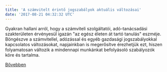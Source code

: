 ```yaml
---
title: 'A számvitelt érintő jogszabályok aktuális változásai'
date: '2017-08-21 04:32:32 UTC'
---
```


Gyakran hallani arról, hogy a számviteli szolgáltatói, adó-tanácsadási szakterületen érvényesül igazán "az egész életen át tartó tanulás" eszméje. Böngészve a számvitellel, adózással és egyéb gazdasági jogszabályokkal kapcsolatos változásokat, napjainkban is megerősítve érezhetjük ezt, hiszen folyamatosan változik a mindennapi munkánkat befolyásoló szabályozók köre és tartalma.


[Bővebben](http://ift.tt/2xhD3gN)
